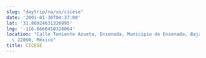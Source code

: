 ```yaml
---
slug: "daytrip/na/us/cicese"
date: '2001-01-30T04:37:00'
lat: '31.86924631326995'
lng: '-116.6666450328064'
location: "Calle Teniente Azueta, Ensenada, Municipio de Ensenada, Baja California,\
  \ 22860, México"
title: CICESE
---
```



